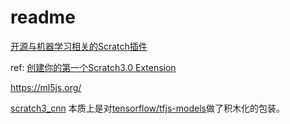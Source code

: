 # readme

[开源与机器学习相关的Scratch插件](http://blog.just4fun.site/scratch-extension-knn)


ref: [创建你的第一个Scratch3.0 Extension](https://blog.just4fun.site/create-first-Scratch3-Extension.html)


https://ml5js.org/


[scratch3_cnn](https://github.com/CodeLabClub/scratch3_knn)
本质上是对[tensorflow/tfjs-models](https://github.com/tensorflow/tfjs-models/tree/master/knn-classifier)做了积木化的包装。
